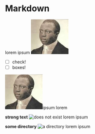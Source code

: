 # Markdown

lorem ipsum ![alt text here](../../photo.jpg)
- [ ] check!
- [ ] boxes!

![alt text here](../../photo-two.jpg)ipsum lorem

**strong text**
![does not exist](does_not_exist.png) lorem ipsum

**some directory**
![a directory](../..) lorem ipsum
